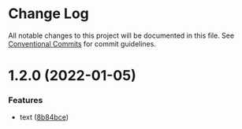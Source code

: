 # Change Log

All notable changes to this project will be documented in this file.
See [Conventional Commits](https://conventionalcommits.org) for commit guidelines.

# 1.2.0 (2022-01-05)


### Features

* text ([8b84bce](https://github.com/yishayweb/yishay20_monorepo/commit/8b84bce139749d50805d2467fdb1cadca005656f))
